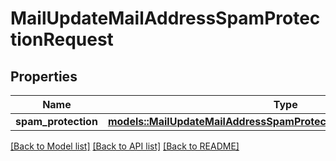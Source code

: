 # MailUpdateMailAddressSpamProtectionRequest

## Properties

Name | Type | Description | Notes
------------ | ------------- | ------------- | -------------
**spam_protection** | [**models::MailUpdateMailAddressSpamProtectionRequestSpamProtection**](mail_update_mail_address_spam_protection_request_spamProtection.md) |  | 

[[Back to Model list]](../README.md#documentation-for-models) [[Back to API list]](../README.md#documentation-for-api-endpoints) [[Back to README]](../README.md)


